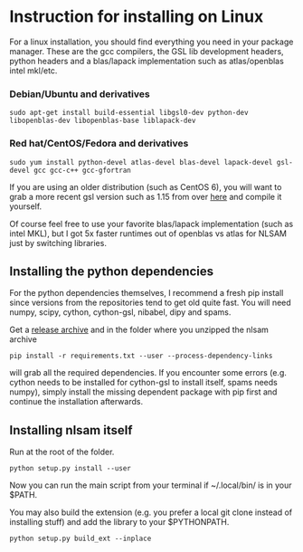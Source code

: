# Instruction for installing on Linux

For a linux installation, you should find everything you need in your package manager. These are the gcc compilers, the GSL lib development headers, python headers and a blas/lapack implementation such as atlas/openblas intel mkl/etc.

### Debian/Ubuntu and derivatives

```shell
sudo apt-get install build-essential libgsl0-dev python-dev libopenblas-dev libopenblas-base liblapack-dev
```

### Red hat/CentOS/Fedora and derivatives

```shell
sudo yum install python-devel atlas-devel blas-devel lapack-devel gsl-devel gcc gcc-c++ gcc-gfortran
```

If you are using an older distribution (such as CentOS 6), you will want to grab a more recent gsl version such as 1.15 from over [here](ftp://ftp.gnu.org/gnu/gsl/) and compile it yourself.

Of course feel free to use your favorite blas/lapack implementation (such as intel MKL),
but I got 5x faster runtimes out of openblas vs atlas for NLSAM just by switching libraries.

## Installing the python dependencies

For the python dependencies themselves, I recommend a fresh pip install since versions from the repositories tend to get old quite fast. You will need numpy, scipy, cython, cython-gsl, nibabel, dipy and spams.

Get a [release archive](https://github.com/samuelstjean/nlsam/releases) and in the folder where you unzipped the nlsam archive

```shell
pip install -r requirements.txt --user --process-dependency-links
```

will grab all the required dependencies. If you encounter some errors (e.g. cython needs to be installed for cython-gsl to install itself, spams needs numpy), simply install the missing dependent package with pip first and continue the installation afterwards.

## Installing nlsam itself

Run at the root of the folder.

```shell
python setup.py install --user
```

Now you can run the main script from your terminal if ~/.local/bin/ is in your $PATH.

You may also build the extension (e.g. you prefer a local git clone instead of installing stuff) and add the library to your $PYTHONPATH.

```shell
python setup.py build_ext --inplace
```